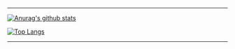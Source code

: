 ***

[![Anurag's github stats](https://github-readme-stats.vercel.app/api?username=JW5123&show_icons=true&theme=nightowl)](https://github.com/JW5123/github-readme-stats)  

[![Top Langs](https://github-readme-stats.vercel.app/api/top-langs/?username=JW5123&theme=nightowl&layout=compact)](https://github.com/JW5123/github-readme-stats)

***

<h3 src="https://wakatime.com/share/@2952e753-07ae-46b9-b356-554902b777d8/90ff7729-0ba8-4c60-86d2-fcd8f219da2a.svg"></h3>
